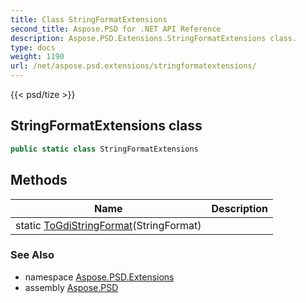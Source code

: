 ```yaml
---
title: Class StringFormatExtensions
second_title: Aspose.PSD for .NET API Reference
description: Aspose.PSD.Extensions.StringFormatExtensions class. 
type: docs
weight: 1190
url: /net/aspose.psd.extensions/stringformatextensions/
---
```

{{< psd/tize >}}
## StringFormatExtensions class

```csharp
public static class StringFormatExtensions
```

## Methods

| Name | Description |
| --- | --- |
| static [ToGdiStringFormat](../../aspose.psd.extensions/stringformatextensions/togdistringformat/)(StringFormat) |  |

### See Also

* namespace [Aspose.PSD.Extensions](../../aspose.psd.extensions/)
* assembly [Aspose.PSD](../../)


